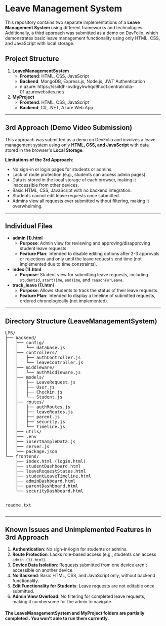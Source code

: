 <!DOCTYPE html>
<body>

<h1>Leave Management System</h1>

<p>This repository contains two separate implementations of a <strong>Leave Management System</strong> using different frameworks and technologies. Additionally, a third approach was submitted as a demo on DevFolio, which demonstrates basic leave management functionality using only HTML, CSS, and JavaScript with local storage.</p>

<h2>Project Structure</h2>
<ol>
    <li><strong>LeaveManagementSystem</strong>
        <ul>
            <li><strong>Frontend</strong>: HTML, CSS, JavaScript</li>
            <li><strong>Backend</strong>: MongoDB, Express.js, Node.js, JWT Authentication</li>
            <li>n azure: https://ssiitdh-bvdrgyhwhqc9hccf.centralindia-01.azurewebsites.net/</li>
        </ul>
    </li>
    <li><strong>MyProject</strong>
        <ul>
            <li><strong>Frontend</strong>: HTML, CSS, JavaScript</li>
            <li><strong>Backend</strong>: C#, .NET, Azure Web App</li>
        </ul>
    </li>
</ol>

<hr>

<h2>3rd Approach (Demo Video Submission)</h2>
<p>This approach was submitted as a demo on DevFolio and involves a leave management system using only <strong>HTML, CSS, and JavaScript</strong> with data stored in the browser's <strong>Local Storage</strong>.</p>

<p><strong>Limitations of the 3rd Approach</strong>:</p>
<ul>
    <li>No sign-in or login pages for students or admins.</li>
    <li>Lack of route protection (e.g., students can access admin pages).</li>
    <li>Data is stored in the local storage of each browser, making it inaccessible from other devices.</li>
    <li>Basic HTML, CSS, JavaScript with no backend integration.</li>
    <li>Students cannot edit leave requests once submitted.</li>
    <li>Admins view all requests ever submitted without filtering, making it overwhelming.</li>
</ul>

<hr>

<h2>Individual Files</h2>
<ul>
    <li><strong>admin (1).html</strong>
        <ul>
            <li><strong>Purpose</strong>: Admin view for reviewing and approving/disapproving student leave requests.</li>
            <li><strong>Feature Plan</strong>: Intended to disable editing options after 2-3 approvals or rejections and only until the leave request’s end time (not implemented due to time constraints).</li>
        </ul>
    </li>
    <li><strong>index (1).html</strong>
        <ul>
            <li><strong>Purpose</strong>: Student view for submitting leave requests, including <code>studentId</code>, <code>startTime</code>, <code>endTime</code>, and <code>reasonForLeave</code>.</li>
        </ul>
    </li>
    <li><strong>track_leave (1).html</strong>
        <ul>
            <li><strong>Purpose</strong>: Allows students to track the status of their leave requests.</li>
            <li><strong>Feature Plan</strong>: Intended to display a timeline of submitted requests, ordered chronologically (not implemented).</li>
        </ul>
    </li>
</ul>

<hr>

<h2>Directory Structure (LeaveManagementSystem)</h2>
<pre>
LMS/
├── backend/
│   ├── config/
│   │   └── database.js
│   ├── controllers/
│   │   ├── authController.js
│   │   └── leaveController.js
│   ├── middleware/
│   │   └── authMiddleware.js
│   ├── models/
│   │   ├── LeaveRequest.js
│   │   ├── User.js
│   │   ├── Checkin.js
│   │   └── Student.js
│   ├── routes/
│   │   ├── authRoutes.js
│   │   ├── leaveRoutes.js
│   │   ├── parent.js
│   │   ├── security.js
│   │   └── timeline.js
│   ├── utils/
│   ├── .env
│   ├── insertSampleData.js
│   ├── server.js
│   └── package.json
└── frontend/
    ├── index.html (login.html)
    ├── studentDashboard.html
    ├── leaveRequestStatus.html
    ├── studentLeaveTimeline.html
    ├── adminDashboard.html
    ├── parentDashboard.html
    └── securityDashboard.html

readme.txt
</pre>

<hr>

<h2>Known Issues and Unimplemented Features in 3rd Approach</h2>
<ol>
    <li><strong>Authentication</strong>: No sign-in/login for students or admins.</li>
    <li><strong>Route Protection</strong>: Lacks role-based access (e.g., students can access <code>admin (1).html</code>).</li>
    <li><strong>Device Data Isolation</strong>: Requests submitted from one device aren’t accessible on another device.</li>
    <li><strong>No Backend</strong>: Basic HTML, CSS, and JavaScript only, without backend functionality.</li>
    <li><strong>Edit Functionality for Students</strong>: Leave requests are not editable once submitted.</li>
    <li><strong>Admin View Overload</strong>: No filtering for completed leave requests, making it cumbersome for the admin to navigate.</li>
</ol>

<h4>The LeaveManagementSystem and MyProject folders are partially completed . You won't able to run them currently.</h4>

</body>
</html>





  
                   
   
                   
